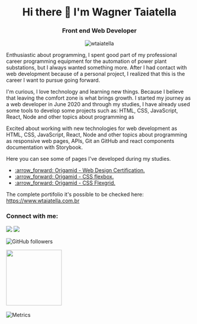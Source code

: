 <h1 align="center">Hi there 👋 I'm Wagner Taiatella </h1>
<h3 align="center">Front end Web Developer</h3>

<p align="center"> <img src="https://komarev.com/ghpvc/?username=wtaiatella" alt="wtaiatella" /></p>



Enthusiastic about programming, I spent good part of my professional career programming equipment for the automation of power plant substations, but I always wanted something more. After I had contact with web development because of a personal project, I realized that this is the career I want to pursue going forward.

I'm curious, I love technology and learning new things. Because I believe that leaving the comfort zone is what brings growth. I started my journey as a web developer in June 2020 and through my studies, I have already used some tools to develop some projects such as: HTML, CSS, JavaScript, React, Node and other topics about programming as 

Excited about working with new technologies for web development as HTML, CSS, JavaScript, React, Node and other topics about programming as responsive web pages, APIs, Git an GitHub and react components documentation with Storybook.

Here you can see some of pages I've developed during my studies.

<ul>
<li><a href="https://www.wtaiatella.com.br/portifolio/origamid-bikcraft/index.html" target="_blank"> :arrow_forward: Origamid - Web Design Certification.</a> </li>
<li><a href="https://www.wtaiatella.com.br/portifolio/origamid-gridlayout/index.html" target="_blank"> :arrow_forward: Origamid - CSS flexbox.</a> </li> 
<li><a href="https://www.wtaiatella.com.br/portifolio/origamid-flexblog/index.html" target="_blank"> :arrow_forward: Origamid - CSS Flexgrid.</a> </li>
</ul>

The complete portifolio it's possible to be checked here: <a href="https://www.wtaiatella.com.br" target="_blank"> https://www.wtaiatella.com.br</a>

<h3 align="left">Connect with me:</h3>

<div>  
  <a href="https://www.linkedin.com/in/wagner-elias-taiatella-369a746a/" target="_blank"><img src="https://img.shields.io/badge/-Wagner%20Taiatella-blue?style=for-the-badge&logo=Linkedin&logoColor=white" target="_blank"></a>
 <a href = "mailto:wtaiatella@gmail.com" target="_blank"><img src="https://img.shields.io/badge/-wtaiatella@gmail.com-c14438?style=for-the-badge&logo=Gmail&logoColor=white" target="_blank"></a>
 
</div>



![GitHub followers](https://img.shields.io/github/followers/wtaiatella?style=social)


<img height="150em" src="https://github-readme-stats.vercel.app/api?username=wtaiatella&hide_border=true&show_icons=true&theme=nightowl&include_all_commits=true&count_private=true"/> 
&nbsp;

![Metrics](https://metrics.lecoq.io/wtaiatella?template=classic&config.timezone=America%2FManaus)
